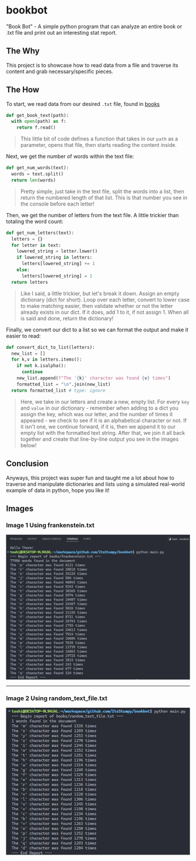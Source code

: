 # bookbot
"Book Bot" - A simple python program that can analyze an entire book or .txt file and print out an interesting stat report.

## The Why

This project is to showcase how to read data from a file and traverse its content and grab necessary/specific pieces.

## The How

To start, we read data from our desired `.txt` file, found in [books](./books/)
``` py
def get_book_text(path):
  with open(path) as f:
    return f.read()
```
> This little bit of code defines a function that takes in our `path` as a parameter, opens that file, then starts reading the content inside.

Next, we get the number of words within the text file:
``` py
def get_num_words(text):
  words = text.split()
  return len(words)
```
> Pretty simple, just take in the text file, split the words into a list, then return the numbered length of that list. This is that number you see in the console before each letter!

Then, we get the number of letters from the text file. A little trickier than totaling the word count:
``` py
def get_num_letters(text):
  letters = {}
  for letter in text:
    lowered_string = letter.lower()
    if lowered_string in letters:
      letters[lowered_string] += 1
    else:
      letters[lowered_string] = 1
  return letters
```
> Like I said, a little trickier, but let's break it down. Assign an empty dictionary (dict for short). Loop over each letter, convert to lower case to make matching easier, then validate whether or not the letter already exists in our dict. If it does, add 1 to it, if not assign 1. When all is said and done, return the dictionary!

Finally, we convert our dict to a list so we can format the output and make it easier to read:
``` py
def convert_dict_to_list(letters):
  new_list = []
  for k,v in letters.items():
    if not k.isalpha():
      continue
    new_list.append(f"The '{k}' character was found {v} times")
    formatted_list = "\n".join(new_list)
  return formatted_list # type: ignore
```
> Here, we take in our letters and create a new, empty list. For every `key` and `value` in our dictionary - remember when adding to a dict you assign the key, which was our letter, and the number of times it appeared - we check to see if it is an alphabetical character or not. If it isn't one, we continue forward, if it is, then we append it to our empty list with the formatted text string. After that, we join it all back together and create that line-by-line output you see in the images below!

## Conclusion

Anyways, this project was super fun and taught me a lot about how to traverse and manipulate dictionaries and lists using a simulated real-world example of data in python, hope you like it!

## Images

### Image 1 Using frankenstein.txt
![image](/images/00_bookbot_screenshot.png)

---

### Image 2 Using random_text_file.txt
![image](/images/01_bookbot_screenshot.png)
